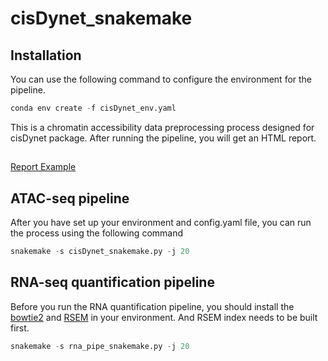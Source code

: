 # cisDynet_snakemake
## Installation
You can use the following command to configure the environment for the pipeline.
```python
conda env create -f cisDynet_env.yaml
```
This is a chromatin accessibility data preprocessing process designed for cisDynet package. After running the pipeline, you will get an HTML report.
## 
[Report Example](https://htmlpreview.github.io/?https://github.com/tzhu-bio/CAT_snakemake/blob/main/multiqc_report.html)

## ATAC-seq pipeline
After you have set up your environment and config.yaml file, you can run the process using the following command
```python
snakemake -s cisDynet_snakemake.py -j 20
```
## RNA-seq quantification pipeline

Before you run the RNA quantification pipeline, you should install the [bowtie2](https://github.com/BenLangmead/bowtie2) and [RSEM](https://github.com/deweylab/RSEM) in your environment.
And RSEM index needs to be built first.
```python
snakemake -s rna_pipe_snakemake.py -j 20
```
